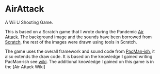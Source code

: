 # AirAttack
A Wii U Shooting Game.

This is based on a Scratch game that I wrote during the Pandemic [Air Attack](https://scratch.mit.edu/projects/378339018/). The background image and the sounds have been borrowed from [Scratch](https://scratch.mit.edu/), the rest of the images were drawn using tools in Scratch.

The game uses the overall framework and sound code from [PacMan-ish](https://github.com/MartinButlerAAA/PacMan-ishU), it also extends the draw code. It is based on the knowledge I gained writing PacMan-ish see [wiki](https://github.com/MartinButlerAAA/PacMan-ishU/wiki). The additional knowledge I gained on this game is in the [Air Attack Wiki]
